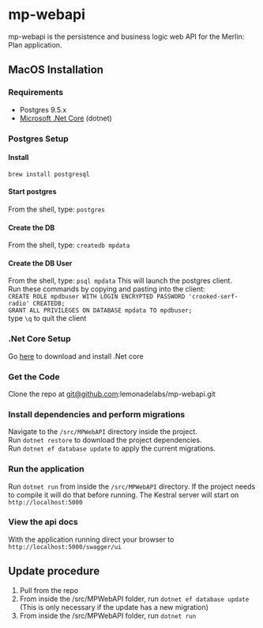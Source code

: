 # mp-webapi
mp-webapi is the persistence and business logic web API for the Merlin: Plan application.

## MacOS Installation

### Requirements
* Postgres 9.5.x
* [Microsoft .Net Core](https://www.microsoft.com/net/core) (dotnet)

### Postgres Setup

#### Install
`brew install postgresql`

#### Start postgres
From the shell, type: `postgres`

#### Create the DB
From the shell, type: `createdb mpdata`

#### Create the DB User
From the shell, type: `psql mpdata`
This will launch the postgres client.  
Run these commands by copying and pasting into the client:  
`CREATE ROLE mpdbuser WITH LOGIN ENCRYPTED PASSWORD 'crooked-serf-radio' CREATEDB;`  
`GRANT ALL PRIVILEGES ON DATABASE mpdata TO mpdbuser;`  
type `\q` to quit the client

### .Net Core Setup
Go [here](https://www.microsoft.com/net/core) to download and install .Net core

### Get the Code
Clone the repo at git@github.com:lemonadelabs/mp-webapi.git

### Install dependencies and perform migrations
Navigate to the `/src/MPWebAPI` directory inside the project.  
Run `dotnet restore` to download the project dependencies.  
Run `dotnet ef database update` to apply the current migrations.

### Run the application
Run `dotnet run` from inside the `/src/MPWebAPI` directory. If the project needs to compile it will do that before running. The Kestral server will start on `http://localhost:5000`

### View the api docs
With the application running direct your browser to `http://localhost:5000/swagger/ui`

## Update procedure
1. Pull from the repo
2. From inside the /src/MPWebAPI folder, run `dotnet ef database update` (This is only necessary if the update has a new migration)
3. From inside the /src/MPWebAPI folder, run `dotnet run`






